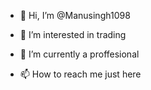 - 👋 Hi, I’m @Manusingh1098
- 👀 I’m interested in trading
- 🌱 I’m currently a proffesional
  
- 📫 How to reach me just here

<!---
Manusingh1098/Manusingh1098 is a ✨ special ✨ repository because its `README.md` (this file) appears on your GitHub profile.
You can click the Preview link to take a look at your changes.
--->
